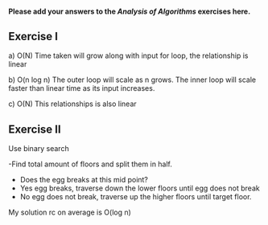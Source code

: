 #### Please add your answers to the ***Analysis of  Algorithms*** exercises here.

## Exercise I
a) O(N)
Time taken will grow along with input for loop, the relationship is linear


b) O(n log n) 
The outer loop will scale as n grows. The inner loop will scale faster than linear time as its input
increases.


c) O(N) 
This relationships is also linear

## Exercise II
Use binary search

 -Find total amount of floors and split them in half.
 - Does the egg breaks at this mid point?
 - Yes egg breaks, traverse down the lower floors until egg does not break
 - No egg does not break, traverse up the higher floors until target floor.

 
 My solution rc on average is O(log n)

